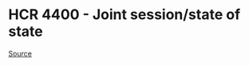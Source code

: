 # HCR 4400 - Joint session/state of state

[Source](http://lawfilesext.leg.wa.gov/biennium/2023-24/Pdf/Bills/House%20Concurrent%20Resolutions/4400.pdf)
